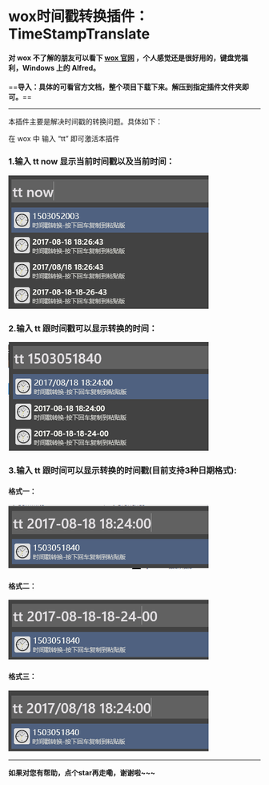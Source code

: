 # wox时间戳转换插件：TimeStampTranslate
#### 对 wox 不了解的朋友可以看下 [wox 官网](http://www.getwox.com/) ，个人感觉还是很好用的，键盘党福利，Windows 上的 Alfred。  
==**导入：具体的可看官方文档，整个项目下载下来。解压到指定插件文件夹即可。**==

---


本插件主要是解决时间戳的转换问题。具体如下：

在 wox 中 输入 “tt” 即可激活本插件

### 1.输入 tt now 显示当前时间戳以及当前时间：

![image](https://github.com/5-Ason/TimeStampTranslate/blob/master/Images/5.png?raw=true)

### 2.输入 tt 跟时间戳可以显示转换的时间：
![image](https://github.com/5-Ason/TimeStampTranslate/blob/master/Images/4.png?raw=true)

### 3.输入 tt 跟时间可以显示转换的时间戳(目前支持3种日期格式):
#### 格式一：  
![image](https://github.com/5-Ason/TimeStampTranslate/blob/master/Images/1.png?raw=true)   

#### 格式二：  
![image](https://github.com/5-Ason/TimeStampTranslate/blob/master/Images/2.png?raw=true)  

#### 格式三：  
![image](https://github.com/5-Ason/TimeStampTranslate/blob/master/Images/3.png?raw=true)

---


**如果对您有帮助，点个star再走嘞，谢谢啦~~~**